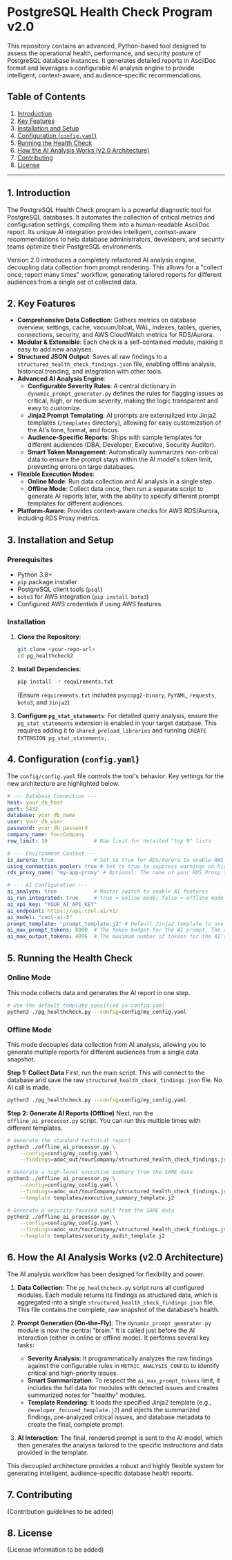 # PostgreSQL Health Check Program v2.0

This repository contains an advanced, Python-based tool designed to assess the operational health, performance, and security posture of PostgreSQL database instances. It generates detailed reports in AsciiDoc format and leverages a configurable AI analysis engine to provide intelligent, context-aware, and audience-specific recommendations.

## Table of Contents

1. [Introduction](https://www.google.com/search?q=%231-introduction)
2. [Key Features](https://www.google.com/search?q=%232-key-features)
3. [Installation and Setup](https://www.google.com/search?q=%233-installation-and-setup)
4. [Configuration (`config.yaml`)](https://www.google.com/search?q=%234-configuration-configyaml)
5. [Running the Health Check](https://www.google.com/search?q=%235-running-the-health-check)
6. [How the AI Analysis Works (v2.0 Architecture)](https://www.google.com/search?q=%236-how-the-ai-analysis-works-v20-architecture)
7. [Contributing](https://www.google.com/search?q=%237-contributing)
8. [License](https://www.google.com/search?q=%238-license)

---

## 1. Introduction

The PostgreSQL Health Check program is a powerful diagnostic tool for PostgreSQL databases. It automates the collection of critical metrics and configuration settings, compiling them into a human-readable AsciiDoc report. Its unique AI integration provides intelligent, context-aware recommendations to help database administrators, developers, and security teams optimize their PostgreSQL environments.

Version 2.0 introduces a completely refactored AI analysis engine, decoupling data collection from prompt rendering. This allows for a "collect once, report many times" workflow, generating tailored reports for different audiences from a single set of collected data.

## 2. Key Features

* **Comprehensive Data Collection**: Gathers metrics on database overview, settings, cache, vacuum/bloat, WAL, indexes, tables, queries, connections, security, and AWS CloudWatch metrics for RDS/Aurora.
* **Modular & Extensible**: Each check is a self-contained module, making it easy to add new analyses.
* **Structured JSON Output**: Saves all raw findings to a `structured_health_check_findings.json` file, enabling offline analysis, historical trending, and integration with other tools.
* **Advanced AI Analysis Engine**:
    * **Configurable Severity Rules**: A central dictionary in `dynamic_prompt_generator.py` defines the rules for flagging issues as critical, high, or medium severity, making the logic transparent and easy to customize.
    * **Jinja2 Prompt Templating**: AI prompts are externalized into Jinja2 templates (`/templates` directory), allowing for easy customization of the AI's tone, format, and focus.
    * **Audience-Specific Reports**: Ships with sample templates for different audiences (DBA, Developer, Executive, Security Auditor).
    * **Smart Token Management**: Automatically summarizes non-critical data to ensure the prompt stays within the AI model's token limit, preventing errors on large databases.
* **Flexible Execution Modes**:
    * **Online Mode**: Run data collection and AI analysis in a single step.
    * **Offline Mode**: Collect data once, then run a separate script to generate AI reports later, with the ability to specify different prompt templates for different audiences.
* **Platform-Aware**: Provides context-aware checks for AWS RDS/Aurora, including RDS Proxy metrics.

## 3. Installation and Setup

### Prerequisites

* Python 3.8+
* `pip` package installer
* PostgreSQL client tools (`psql`)
* `boto3` for AWS integration (`pip install boto3`)
* Configured AWS credentials if using AWS features.

### Installation

1.  **Clone the Repository**:
    ```bash
    git clone <your-repo-url>
    cd pg_healthcheck2
    ```

2.  **Install Dependencies**:
    ```bash
    pip install -r requirements.txt
    ```
    (Ensure `requirements.txt` includes `psycopg2-binary`, `PyYAML`, `requests`, `boto3`, and `Jinja2`)

3.  **Configure `pg_stat_statements`**: For detailed query analysis, ensure the `pg_stat_statements` extension is enabled in your target database. This requires adding it to `shared_preload_libraries` and running `CREATE EXTENSION pg_stat_statements;`.

## 4. Configuration (`config.yaml`)

The `config/config.yaml` file controls the tool's behavior. Key settings for the new architecture are highlighted below.

```yaml
# --- Database Connection ---
host: your_db_host
port: 5432
database: your_db_name
user: your_db_user
password: your_db_password
company_name: YourCompany
row_limit: 10               # Row limit for detailed "top N" lists

# --- Environment Context ---
is_aurora: true             # Set to true for RDS/Aurora to enable AWS API calls
using_connection_pooler: true # Set to true to suppress warnings on high connection counts (e.g., with RDS Proxy)
rds_proxy_name: 'my-app-proxy' # Optional: The name of your RDS Proxy to fetch its specific metrics

# --- AI Configuration ---
ai_analyze: true            # Master switch to enable AI features
ai_run_integrated: true     # true = online mode; false = offline mode (collect data only)
ai_api_key: "YOUR_AI_API_KEY"
ai_endpoint: https://api.cool.ai/v1/
ai_model: "cool-ai-3"
prompt_template: "prompt_template.j2" # Default Jinja2 template to use for prompts
ai_max_prompt_tokens: 8000  # The token budget for the AI prompt. The tool will summarize data to stay under this limit.
ai_max_output_tokens: 4096  # The maximum number of tokens for the AI's response.
```

## 5. Running the Health Check

### Online Mode

This mode collects data and generates the AI report in one step.

```bash
# Use the default template specified in config.yaml
python3 ./pg_healthcheck.py --config=config/my_config.yaml
```

### Offline Mode

This mode decouples data collection from AI analysis, allowing you to generate multiple reports for different audiences from a single data snapshot.

**Step 1: Collect Data**
First, run the main script. This will connect to the database and save the raw `structured_health_check_findings.json` file. No AI call is made.

```bash
python3 ./pg_healthcheck.py --config=config/my_config.yaml
```

**Step 2: Generate AI Reports (Offline)**
Next, run the `offline_ai_processor.py` script. You can run this multiple times with different templates.

```bash
# Generate the standard technical report
python3 ./offline_ai_processor.py \
    --config=config/my_config.yaml \
    --findings=adoc_out/YourCompany/structured_health_check_findings.json

# Generate a high-level executive summary from the SAME data
python3 ./offline_ai_processor.py \
    --config=config/my_config.yaml \
    --findings=adoc_out/YourCompany/structured_health_check_findings.json \
    --template templates/executive_summary_template.j2

# Generate a security-focused audit from the SAME data
python3 ./offline_ai_processor.py \
    --config=config/my_config.yaml \
    --findings=adoc_out/YourCompany/structured_health_check_findings.json \
    --template templates/security_audit_template.j2
```

## 6. How the AI Analysis Works (v2.0 Architecture)

The AI analysis workflow has been designed for flexibility and power.

1.  **Data Collection**: The `pg_healthcheck.py` script runs all configured modules. Each module returns its findings as structured data, which is aggregated into a single `structured_health_check_findings.json` file. This file contains the complete, raw snapshot of the database's health.

2.  **Prompt Generation (On-the-Fly)**: The `dynamic_prompt_generator.py` module is now the central "brain." It is called just before the AI interaction (either in online or offline mode). It performs several key tasks:
    * **Severity Analysis**: It programmatically analyzes the raw findings against the configurable rules in `METRIC_ANALYSIS_CONFIG` to identify critical and high-priority issues.
    * **Smart Summarization**: To respect the `ai_max_prompt_tokens` limit, it includes the full data for modules with detected issues and creates summarized notes for "healthy" modules.
    * **Template Rendering**: It loads the specified Jinja2 template (e.g., `developer_focused_template.j2`) and injects the summarized findings, pre-analyzed critical issues, and database metadata to create the final, complete prompt.

3.  **AI Interaction**: The final, rendered prompt is sent to the AI model, which then generates the analysis tailored to the specific instructions and data provided in the template.

This decoupled architecture provides a robust and highly flexible system for generating intelligent, audience-specific database health reports.

## 7. Contributing

(Contribution guidelines to be added)

## 8. License

(License information to be added)
